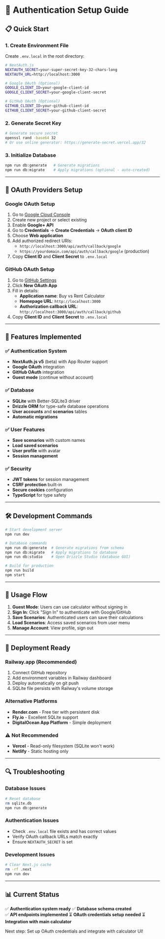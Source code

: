 # 🔐 Authentication Setup Guide

## 📋 Quick Start

### 1. Create Environment File
Create `.env.local` in the root directory:

```bash
# NextAuth.js
NEXTAUTH_SECRET=your-super-secret-key-32-chars-long
NEXTAUTH_URL=http://localhost:3000

# Google OAuth (Optional)
GOOGLE_CLIENT_ID=your-google-client-id
GOOGLE_CLIENT_SECRET=your-google-client-secret

# GitHub OAuth (Optional)  
GITHUB_CLIENT_ID=your-github-client-id
GITHUB_CLIENT_SECRET=your-github-client-secret
```

### 2. Generate Secret Key
```bash
# Generate secure secret
openssl rand -base64 32
# Or use online generator: https://generate-secret.vercel.app/32
```

### 3. Initialize Database
```bash
npm run db:generate   # Generate migrations
npm run db:migrate    # Apply migrations (optional - auto-created)
```

---

## 🔧 OAuth Providers Setup

### Google OAuth Setup
1. Go to [Google Cloud Console](https://console.cloud.google.com/)
2. Create new project or select existing
3. Enable **Google+ API**
4. Go to **Credentials** → **Create Credentials** → **OAuth client ID**
5. Choose **Web application**
6. Add authorized redirect URIs:
   - `http://localhost:3000/api/auth/callback/google`
   - `https://yourdomain.com/api/auth/callback/google` (production)
7. Copy **Client ID** and **Client Secret** to `.env.local`

### GitHub OAuth Setup
1. Go to [GitHub Settings](https://github.com/settings/applications/new)
2. Click **New OAuth App**
3. Fill in details:
   - **Application name**: Buy vs Rent Calculator
   - **Homepage URL**: `http://localhost:3000`
   - **Authorization callback URL**: `http://localhost:3000/api/auth/callback/github`
4. Copy **Client ID** and **Client Secret** to `.env.local`

---

## 🚀 Features Implemented

### ✅ Authentication System
- **NextAuth.js v5** (beta) with App Router support
- **Google OAuth** integration
- **GitHub OAuth** integration
- **Guest mode** (continue without account)

### ✅ Database
- **SQLite** with Better-SQLite3 driver
- **Drizzle ORM** for type-safe database operations
- **User accounts** and **scenarios** tables
- **Automatic migrations**

### ✅ User Features
- **Save scenarios** with custom names
- **Load saved scenarios**
- **User profile** with avatar
- **Session management**

### ✅ Security
- **JWT tokens** for session management
- **CSRF protection** built-in
- **Secure cookies** configuration
- **TypeScript** for type safety

---

## 🛠️ Development Commands

```bash
# Start development server
npm run dev

# Database commands
npm run db:generate  # Generate migrations from schema
npm run db:migrate   # Apply migrations to database  
npm run db:studio    # Open Drizzle Studio (database GUI)

# Build for production
npm run build
npm start
```

---

## 📱 Usage Flow

1. **Guest Mode**: Users can use calculator without signing in
2. **Sign In**: Click "Sign In" to authenticate with Google/GitHub  
3. **Save Scenarios**: Authenticated users can save their calculations
4. **Load Scenarios**: Access saved scenarios from user menu
5. **Manage Account**: View profile, sign out

---

## 🚀 Deployment Ready

### Railway.app (Recommended)
1. Connect GitHub repository
2. Add environment variables in Railway dashboard
3. Deploy automatically on git push
4. SQLite file persists with Railway's volume storage

### Alternative Platforms
- **Render.com** - Free tier with persistent disk
- **Fly.io** - Excellent SQLite support
- **DigitalOcean App Platform** - Simple deployment

### ⚠️ Not Recommended
- **Vercel** - Read-only filesystem (SQLite won't work)
- **Netlify** - Static hosting only

---

## 🔍 Troubleshooting

### Database Issues
```bash
# Reset database
rm sqlite.db
npm run db:generate
```

### Authentication Issues
- Check `.env.local` file exists and has correct values
- Verify OAuth callback URLs match exactly
- Ensure `NEXTAUTH_SECRET` is set

### Development Issues
```bash
# Clear Next.js cache
rm -rf .next
npm run dev
```

---

## 📊 Current Status

✅ **Authentication system ready**
✅ **Database schema created**  
✅ **API endpoints implemented**
⏳ **OAuth credentials setup needed**
⏳ **Integration with main calculator**

Next step: Set up OAuth credentials and integrate with calculator UI!




